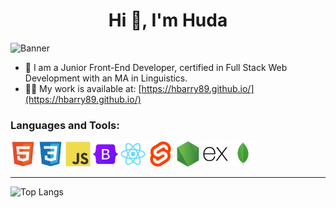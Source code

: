 <h1 align="center">Hi 👋, I'm Huda</h1>

![Banner](https://github.com/hbarry89/hbarry89.github.io/assets/106551259/6d8dbfb3-e954-4361-92b5-da8ca205c467)

- 💖 I am a Junior Front-End Developer, certified in Full Stack Web Development with an MA in Linguistics.
- 👩‍💻 My work is available at: [https://hbarry89.github.io/](https://hbarry89.github.io/)

<h3>Languages and Tools:</h3>
<div style="display: inline;">
  <img src="https://raw.githubusercontent.com/devicons/devicon/master/icons/html5/html5-original.svg" alt="HTML" height="40" title="HTML"/>
  <img src="https://raw.githubusercontent.com/devicons/devicon/master/icons/css3/css3-original.svg" alt="CSS" height="40" title="CSS"/>
  <img src="https://raw.githubusercontent.com/devicons/devicon/master/icons/javascript/javascript-original.svg" alt="JavaScript" height="40" title="JavaScript"/>
  <img src="https://raw.githubusercontent.com/devicons/devicon/master/icons/bootstrap/bootstrap-original.svg" alt="Bootstrap" height="40" title="Bootstrap"/>
  <img src="https://raw.githubusercontent.com/devicons/devicon/master/icons/react/react-original.svg" alt="React" height="40" title="React"/>
  <img src="https://raw.githubusercontent.com/devicons/devicon/master/icons/svelte/svelte-original.svg" alt="Svelte" height="40" title="Svelte"/>
  <img src="https://raw.githubusercontent.com/devicons/devicon/master/icons/nodejs/nodejs-original.svg" alt="Node.js" height="40" title="Node.js"/>
  <img src="https://raw.githubusercontent.com/devicons/devicon/master/icons/express/express-original.svg" alt="Express.js" height="40" title="Express.js"/>
  <img src="https://raw.githubusercontent.com/devicons/devicon/master/icons/mongodb/mongodb-original.svg" alt="MongoDB" height="40" title="MongoDB"/>
</div>
<hr>

![Top Langs](https://github-readme-stats.vercel.app/api/top-langs/?username=hbarry89&layout=compact)

<!---
hbarry89/hbarry89 is a ✨ special ✨ repository because its `README.md` (this file) appears on your GitHub profile.
You can click the Preview link to take a look at your changes.
--->
